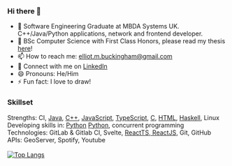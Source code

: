 ### Hi there 👋
- 💼 Software Engineering Graduate at MBDA Systems UK. C++/Java/Python applications, network and frontend developer.  
- 🔭 BSc Computer Science with First Class Honors, please read my thesis [here](https://github.com/elliot-mb/one-sided-success-types/blob/main/Report.pdf)!
- 📫 How to reach me: elliot.m.buckingham@gmail.com
- 🔗 Connect with me on [LinkedIn](https://www.linkedin.com/in/elliot-buckingham-1a595a19a/)
- 😄 Pronouns: He/Him
- ⚡ Fun fact: I love to draw!
### Skillset
Strengths:  CI, [Java](https://github.com/elliot-mb/lattemetal), [C++](https://github.com/elliot-mb/CG2023), [JavaScript](https://github.com/elliot-mb/one-sided-success-types), [TypeScript](https://github.com/elliot-mb/elliot-mb.github.io), [C](https://github.com/elliot-mb/hilbert-visualiser), [HTML](https://github.com/elliot-mb/custom-visualiser), [Haskell](https://github.com/elliot-mb/points-to-polynomial), Linux\
Developing skills in: [Python](https://github.com/elliot-mb/playlist-puller) [Python](https://github.com/elliot-mb/utility-scripts), concurrent programming\
Technologies: GitLab & Gitlab CI, Svelte, [ReactTS, ReactJS](https://github.com/elliot-mb/elliot-mb.github.io), Git, GitHub\
APIs: GeoServer, Spotify, Youtube
\
\
[![Top Langs](https://github-readme-stats.vercel.app/api/top-langs/?username=elliot-mb&layout=compact&exclude_repo=elliot-mb,elliot-mb.github.io,seihou-catalogue,cloud-docs,audio-visualiser)](https://github.com/anuraghazra/github-readme-stats)







